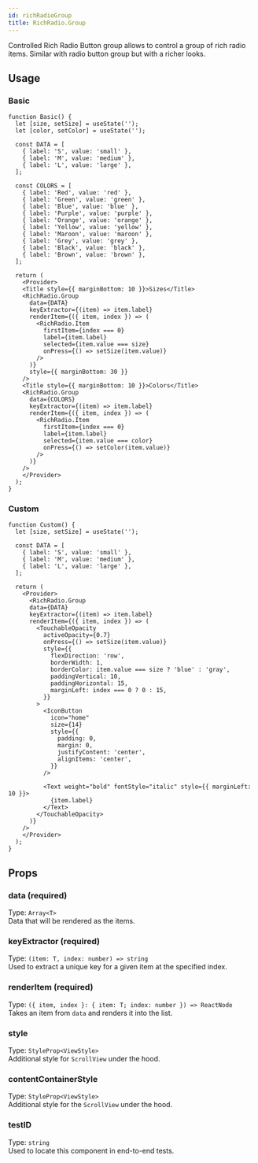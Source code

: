 ```yaml
---
id: richRadioGroup 
title: RichRadio.Group 
---
```


Controlled Rich Radio Button group allows to control a group of rich radio items. Similar with radio button group but with a richer looks.

## Usage

### Basic

```tsx live
function Basic() {
  let [size, setSize] = useState('');
  let [color, setColor] = useState('');
  
  const DATA = [
    { label: 'S', value: 'small' },
    { label: 'M', value: 'medium' },
    { label: 'L', value: 'large' },
  ]; 

  const COLORS = [
    { label: 'Red', value: 'red' },
    { label: 'Green', value: 'green' },
    { label: 'Blue', value: 'blue' },
    { label: 'Purple', value: 'purple' },
    { label: 'Orange', value: 'orange' },
    { label: 'Yellow', value: 'yellow' },
    { label: 'Maroon', value: 'maroon' },
    { label: 'Grey', value: 'grey' },
    { label: 'Black', value: 'black' },
    { label: 'Brown', value: 'brown' },
  ];

  return (
    <Provider>
    <Title style={{ marginBottom: 10 }}>Sizes</Title>
    <RichRadio.Group
      data={DATA}
      keyExtractor={(item) => item.label}
      renderItem={({ item, index }) => (
        <RichRadio.Item
          firstItem={index === 0}
          label={item.label}
          selected={item.value === size}
          onPress={() => setSize(item.value)}
        />
      )}
      style={{ marginBottom: 30 }}
    />
    <Title style={{ marginBottom: 10 }}>Colors</Title>
    <RichRadio.Group
      data={COLORS}
      keyExtractor={(item) => item.label}
      renderItem={({ item, index }) => (
        <RichRadio.Item
          firstItem={index === 0}
          label={item.label}
          selected={item.value === color}
          onPress={() => setColor(item.value)}
        />
      )}
    />
    </Provider>
  );
}
```

### Custom

```tsx live
function Custom() {
  let [size, setSize] = useState('');
  
  const DATA = [
    { label: 'S', value: 'small' },
    { label: 'M', value: 'medium' },
    { label: 'L', value: 'large' },
  ]; 

  return (
    <Provider>
      <RichRadio.Group
      data={DATA}
      keyExtractor={(item) => item.label}
      renderItem={({ item, index }) => (
        <TouchableOpacity
          activeOpacity={0.7}
          onPress={() => setSize(item.value)}
          style={{
            flexDirection: 'row',
            borderWidth: 1,
            borderColor: item.value === size ? 'blue' : 'gray',
            paddingVertical: 10,
            paddingHorizontal: 15,
            marginLeft: index === 0 ? 0 : 15,
          }}
        >
          <IconButton
            icon="home"
            size={14}
            style={{
              padding: 0,
              margin: 0,
              justifyContent: 'center',
              alignItems: 'center',
            }}
          />

          <Text weight="bold" fontStyle="italic" style={{ marginLeft: 10 }}>
            {item.label}
          </Text>
        </TouchableOpacity>
      )}
    />
    </Provider>
  );
}
```

## Props

### data (required)

Type: `Array<T>`  
Data that will be rendered as the items.

### keyExtractor (required)

Type: `(item: T, index: number) => string`  
Used to extract a unique key for a given item at the specified index.

### renderItem (required)

Type: `({ item, index }: { item: T; index: number }) => ReactNode`  
Takes an item from `data` and renders it into the list.

### style

Type: `StyleProp<ViewStyle>`  
Additional style for `ScrollView` under the hood.

### contentContainerStyle

Type: `StyleProp<ViewStyle>`  
Additional style for the `ScrollView` under the hood.

### testID

Type: `string`  
Used to locate this component in end-to-end tests.

